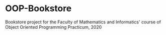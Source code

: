 # OOP-Bookstore

Bookstore project for the Faculty of Mathematics and Informatics' course of Object Oriented Programming Practicum, 2020
